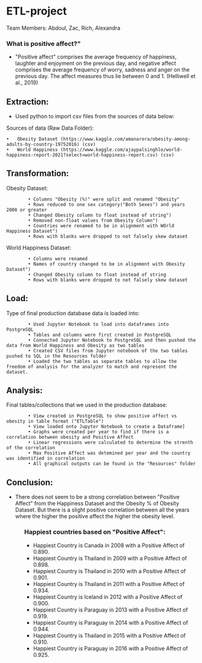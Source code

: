 # ETL-project
Team Members: Abdoul, Zac, Rich, Alexandra

<h3>What is positive affect?"</h3>
<ul>
<li>"Positive affect" comprises the average frequency of happiness, laughter and enjoyment on the previous day, and negative affect comprises the average frequency of worry, sadness and anger on the previous day. The affect measures thus lie between 0 and 1. (Helliwell et al., 2019)</li></ul>

<h2>Extraction:</h2>
<ul>
<li>Used python to import csv files from the sources of data below:</li>
</ul>	
Sources of data (Raw Data Folder):

    •	Obesity Dataset (https://www.kaggle.com/amanarora/obesity-among-adults-by-country-19752016) (csv)
    •	World Happiness (https://www.kaggle.com/ajaypalsinghlo/world-happiness-report-2021?select=world-happiness-report.csv) (csv)

<h2>Transformation:</h2>

Obesity Dataset:

			• Columns "Obesity (%)" were split and renamed "Obesity"
			• Rows reduced to one sex category("Both Sexes") and years 2008 or greater
			• Changed Obesity column to float instead of string")
			• Removed non-float values from Obesity Column")
			• Countries were renamed to be in alignment with WOrld Happiness Dataset")
			• Rows with blanks were dropped to not falsely skew dataset

World Happiness Dataset:

			• Columns were renamed
			• Names of country changed to be in alignment with Obesity Dataset")
			• Changed Obesity column to float instead of string
			• Rows with blanks were dropped to not falsely skew dataset

<h2>Load:</h2>
Type of final production database data is loaded into:

			• Used Jupyter Notebook to load into dataframes into PostgreSQL
			• Tables and columns were first created in PostgreSQL
			• Connected Jupyter Notebook to PostgreSQL and then pushed the data from World Happiness and Obesity as two tables
			• Created CSV files from Jupyter notebook of the two tables pushed to SQL in the Resources folder
			• Loaded the two tables as separate tables to allow the freedom of analysis for the analyzer to match and represent the dataset.

<h2>Analysis:</h2>
Final tables/collections that we used in the production database:

			• View created in PostgreSQL to show positive affect vs obesity in table format ("ETLTable")
			• View loaded onto Jupyter Notebook to create a Dataframe]
			• Graphs were created per year to find if there is a correlation between obesity and Positive Affect
			• Linear regressions were calculated to determine the strenth of the correlation
			• Max Positive Affect was detemined per year and the country was identified in correlation
			• All graphical outputs can be found in the "Resources" folder

<h2>Conclusion:</h2>
 <ul>
	<li>There does not seem to be a strong correlation between "Positive Affect" from the Happiness Dataset and the Obesity % of Obesity Dataset. But there is a slight positive correlation between all the years where the higher the positive affect the higher the obesity level.</li> <ul>
 
 <h3>Happiest countries based on "Positive Affect":</h3>
 <ul>
	<li> Happiest Country is Canada in 2008 with a Positive Affect of 0.890.</li>
 
 <li>Happiest Country is Thailand in 2009 with a Positive Affect of 0.898.</li>
 
 <li>Happiest Country is Thailand in 2010 with a Positive Affect of 0.901.</li>
 
 <li>Happiest Country is Thailand in 2011 with a Positive Affect of 0.934.</li>
 
 <li>Happiest Country is Iceland in 2012 with a Positive Affect of 0.900.</li>
 
<li> Happiest Country is Paraguay in 2013 with a Positive Affect of 0.919.</li>
 
 <li>Happiest Country is Paraguay in 2014 with a Positive Affect of 0.944.</li>
 
 <li>Happiest Country is Thailand in 2015 with a Positive Affect of 0.910.</li> 
 
 <li> Happiest Country is Paraguay in 2016 with a Positive Affect of 0.925.</li></ul>

